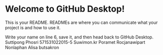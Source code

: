 # Welcome to GitHub Desktop!

This is your README. READMEs are where you can communicate what your project is and how to use it.

Write your name on line 6, save it, and then head back to GitHub Desktop.
Suttipong Phosri 571531022015-5
Suwimon.kr
Poramet Rocjanawipart
Nonlaphan
Alisa
butsakron
